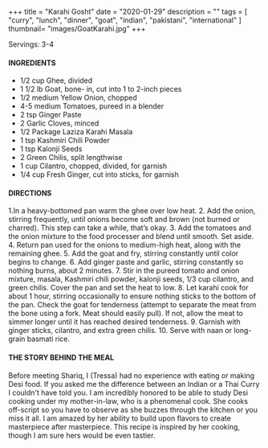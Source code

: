 +++
title = "Karahi Gosht"
date = "2020-01-29"
description = ""
tags = [
    "curry",
    "lunch",
    "dinner",
    "goat",
    "indian", 
    "pakistani", 
    "international" 
]
thumbnail= "images/GoatKarahi.jpg"
+++

Servings: 3-4 <!--more-->

#### INGREDIENTS 
* 1/2 cup Ghee, divided
* 1 1/2 lb Goat, bone- in, cut into 1 to 2-inch pieces
* 1/2 medium Yellow Onion, chopped
* 4-5 medium Tomatoes, pureed in a blender
* 2 tsp Ginger Paste
* 2 Garlic Cloves, minced
* 1/2 Package Laziza Karahi Masala 
* 1 tsp Kashmiri Chili Powder
* 1 tsp Kalonji Seeds 
* 2 Green Chilis, split lengthwise
* 1 cup Cilantro, chopped, divided, for garnish 
* 1/4 cup Fresh Ginger, cut into sticks, for garnish

#### DIRECTIONS 

1.In a heavy-bottomed pan warm the ghee over low heat.
2. Add the onion, stirring frequently, until onions become soft and brown (not burned or charred). This step can take a while, that’s okay.
3. Add the tomatoes and the onion mixture to the food processer and blend until smooth. Set aside.
4. Return pan used for the onions to medium-high heat, along with the remaining ghee.
5. Add the goat and fry, stirring constantly until color begins to change.
6. Add ginger paste and garlic, stirring constantly so nothing burns, about 2 minutes.
7. Stir in the pureed tomato and onion mixture, masala, Kashmiri chili powder, kalonji seeds, 1/3 cup cilantro, and green chilis. Cover the pan and set the heat to low.
8. Let karahi cook for about 1 hour, stirring occasionally to ensure nothing sticks to the bottom of the pan. Check the goat for tenderness (attempt to separate the meat from the bone using a fork. Meat should easily pull). If not, allow the meat to simmer longer until it has reached desired tenderness.
9. Garnish with ginger sticks, cilantro, and extra green chilis.
10. Serve with naan or long-grain basmati rice.


#### THE STORY BEHIND THE MEAL 

Before meeting Shariq, I (Tressa) had no experience with eating or making Desi food. If you asked me the difference between an Indian or a Thai Curry I couldn't have told you. I am incredibly honored to be able to study Desi cooking under my mother-in-law, who is a phenomenal cook. She cooks off-script so you have to observe as she buzzes through the kitchen or you miss it all. I am amazed by her ability to build upon flavors to create masterpiece after masterpiece. This recipe is inspired by her cooking, though I am sure hers would be even tastier. 
